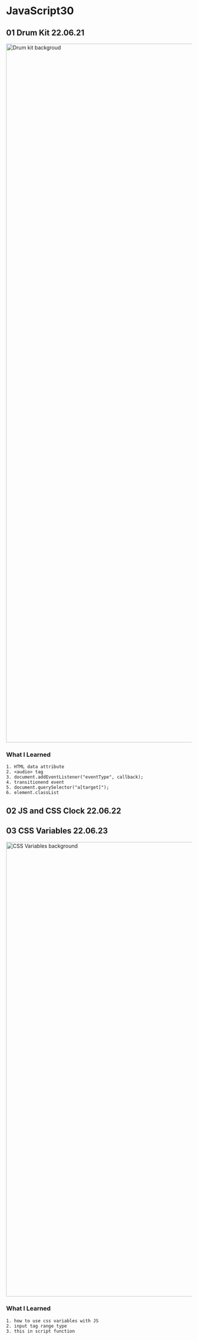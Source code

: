 # JavaScript30

## 01 Drum Kit 22.06.21

<img width="1894" alt="Drum kit backgroud" src="https://user-images.githubusercontent.com/97525377/174822161-a0b70c4d-8b48-4420-9464-26a9c2396422.png">

### What I Learned

```
1. HTML data attribute
2. <audio> tag
3. document.addEventListener("eventType", callback);
4. transitionend event
5. document.querySelector("a[target]");
6. element.classList
```

## 02 JS and CSS Clock 22.06.22

## 03 CSS Variables 22.06.23

<img width="1232" alt="CSS Variables background" src="https://user-images.githubusercontent.com/97525377/175241177-3e8a60ea-d0f5-4820-8299-e4f46a053353.png">

### What I Learned

```
1. how to use css variables with JS
2. input tag range type
3. this in script function
```
